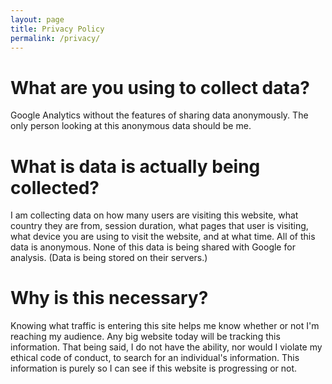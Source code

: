 ```yaml
---
layout: page
title: Privacy Policy
permalink: /privacy/
---
```


# What are you using to collect data?

Google Analytics without the features of sharing data anonymously. The only person looking at this anonymous data should be me.


# What is data is actually being collected?

I am collecting data on how many users are visiting this website, what country they are from, session duration, what pages that user is visiting, what device you are using to visit the website, and at what time. All of this data is anonymous. None of this data is being shared with Google for analysis. (Data is being stored on their servers.)

# Why is this necessary?

Knowing what traffic is entering this site helps me know whether or not I'm reaching my audience. Any big website today will be tracking this information. That being said, I do not have the ability, nor would I violate my ethical code of conduct, to search for an individual's information. This information is purely so I can see if this website is progressing or not.
